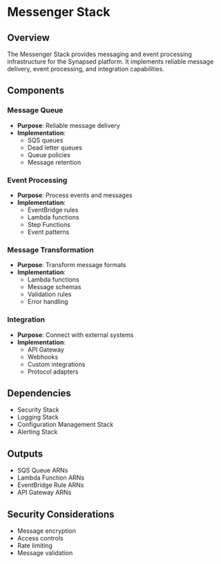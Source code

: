 # Messenger Stack

## Overview
The Messenger Stack provides messaging and event processing infrastructure for the Synapsed platform. It implements reliable message delivery, event processing, and integration capabilities.

## Components

### Message Queue
- **Purpose**: Reliable message delivery
- **Implementation**:
  - SQS queues
  - Dead letter queues
  - Queue policies
  - Message retention

### Event Processing
- **Purpose**: Process events and messages
- **Implementation**:
  - EventBridge rules
  - Lambda functions
  - Step Functions
  - Event patterns

### Message Transformation
- **Purpose**: Transform message formats
- **Implementation**:
  - Lambda functions
  - Message schemas
  - Validation rules
  - Error handling

### Integration
- **Purpose**: Connect with external systems
- **Implementation**:
  - API Gateway
  - Webhooks
  - Custom integrations
  - Protocol adapters

## Dependencies
- Security Stack
- Logging Stack
- Configuration Management Stack
- Alerting Stack

## Outputs
- SQS Queue ARNs
- Lambda Function ARNs
- EventBridge Rule ARNs
- API Gateway ARNs

## Security Considerations
- Message encryption
- Access controls
- Rate limiting
- Message validation 